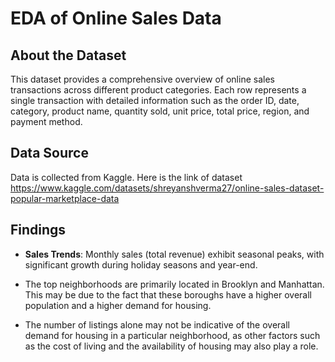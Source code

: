 # EDA of Online Sales Data

## About the Dataset
This dataset provides a comprehensive overview of online sales transactions across different product categories. Each row represents a single transaction with detailed information such as the order ID, date, category, product name, quantity sold, unit price, total price, region, and payment method.

## Data Source
Data is collected from Kaggle. Here is the link of dataset https://www.kaggle.com/datasets/shreyanshverma27/online-sales-dataset-popular-marketplace-data

## Findings
*   **Sales Trends**:  Monthly sales (total revenue) exhibit seasonal peaks, with significant growth during holiday seasons and year-end.

*   The top neighborhoods are primarily located in Brooklyn and Manhattan. This may be due to the fact that these boroughs have a higher overall population and a higher demand for housing.

*   The number of listings alone may not be indicative of the overall demand for housing in a particular neighborhood, as other factors such as the cost of living and the availability of housing may also play a role.

